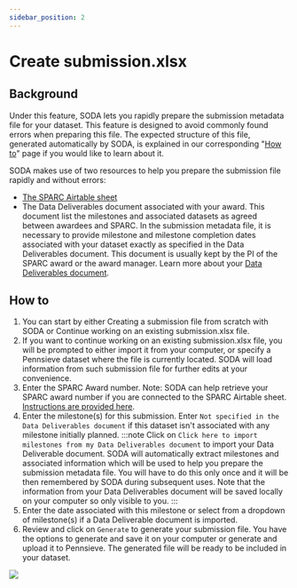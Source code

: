 ```yaml
---
sidebar_position: 2
---
```


# Create submission.xlsx

## Background

Under this feature, SODA lets you rapidly prepare the submission metadata file for your dataset. This feature is designed to avoid commonly found errors when preparing this file. The expected structure of this file, generated automatically by SODA, is explained in our corresponding "[How to](../how-to/how-to-structure-the-submission-metadata-file.md)" page if you would like to learn about it.

SODA makes use of two resources to help you prepare the submission file rapidly and without errors:

- [The SPARC Airtable sheet](./connect-your-airtable-account-with-soda.md)
- The Data Deliverables document associated with your award. This document list the milestones and associated datasets as agreed between awardees and SPARC. In the submission metadata file, it is necessary to provide milestone and milestone completion dates associated with your dataset exactly as specified in the Data Deliverables document. This document is usually kept by the PI of the SPARC award or the award manager. Learn more about your [Data Deliverables document](../how-to/how-to-get-your-data-deliverables-document.md).

## How to

1. You can start by either Creating a submission file from scratch with SODA or Continue working on an existing submission.xlsx file.
2. If you want to continue working on an existing submission.xlsx file, you will be prompted to either import it from your computer, or specify a Pennsieve dataset where the file is currently located. SODA will load information from such submission file for further edits at your convenience.
3. Enter the SPARC Award number.
   Note: SODA can help retrieve your SPARC award number if you are connected to the SPARC Airtable sheet. [Instructions are provided here](./connect-your-airtable-account-with-soda.md).
4. Enter the milestone(s) for this submission. Enter `Not specified in the Data Deliverables document` if this dataset isn't associated with any milestone initially planned.
   :::note
   Click on `Click here to import milestones from my Data Deliverables document` to import your Data Deliverable document. SODA will automatically extract milestones and associated information which will be used to help you prepare the submission metadata file. You will have to do this only once and it will be then remembered by SODA during subsequent uses. Note that the information from your Data Deliverables document will be saved locally on your computer so only visible to you.
   :::
5. Enter the date associated with this milestone or select from a dropdown of milestone(s) if a Data Deliverable document is imported.
6. Review and click on `Generate` to generate your submission file. You have the options to generate and save it on your computer or generate and upload it to Pennsieve. The generated file will be ready to be included in your dataset.

<div class="px-10">
    <img src="https://github.com/fairdataihub/SODA-for-SPARC/blob/main/docs/documentation/Prepare-metadata/Submission/submission.gif?raw=true">
    </img>
</div>
